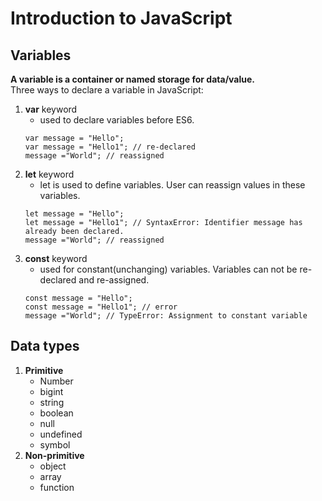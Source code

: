 # Introduction to JavaScript

## Variables
**A variable is a container or named storage for data/value.**
<br>
Three ways to declare a variable in JavaScript:

1. **var** keyword
     - used to declare variables before ES6. 
     ```
     var message = "Hello";
     var message = "Hello1"; // re-declared
     message ="World"; // reassigned
     ```
2. **let** keyword
     - let is used to define variables. User can reassign values in these variables.
     ```
     let message = "Hello";
     let message = "Hello1"; // SyntaxError: Identifier message has already been declared.
     message ="World"; // reassigned
     ```
3. **const** keyword
     - used for constant(unchanging) variables. Variables can not be re-declared and re-assigned.
     ```
     const message = "Hello";
     const message = "Hello1"; // error
     message ="World"; // TypeError: Assignment to constant variable
     ```

## Data types

1. **Primitive**
   - Number
   - bigint
   - string
   - boolean
   - null
   - undefined
   - symbol
2. **Non-primitive**
   - object
   - array
   - function


